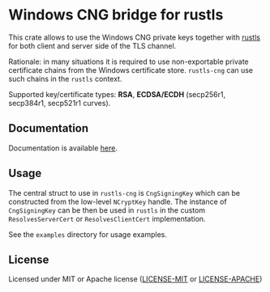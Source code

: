 # Windows CNG bridge for rustls

This crate allows to use the Windows CNG private keys together with [rustls](https://docs.rs/rustls/latest/rustls)
 for both client and server side of the TLS channel.

Rationale: in many situations it is required to use non-exportable private certificate chains
 from the Windows certificate store. `rustls-cng` can use such chains in the `rustls` context.

Supported key/certificate types: **RSA**, **ECDSA/ECDH** (secp256r1, secp384r1, secp521r1 curves).

## Documentation

Documentation is available [here](https://ancwrd1.github.io/rustls-cng/doc/rustls_cng).

## Usage

The central struct to use in `rustls-cng` is `CngSigningKey` which can be constructed
 from the low-level `NCryptKey` handle. The instance of `CngSigningKey` can be then be
 used in `rustls` in the custom `ResolvesServerCert` or `ResolvesClientCert` implementation.

See the `examples` directory for usage examples.

## License

Licensed under MIT or Apache license ([LICENSE-MIT](https://opensource.org/licenses/MIT) or [LICENSE-APACHE](https://opensource.org/licenses/Apache-2.0))
